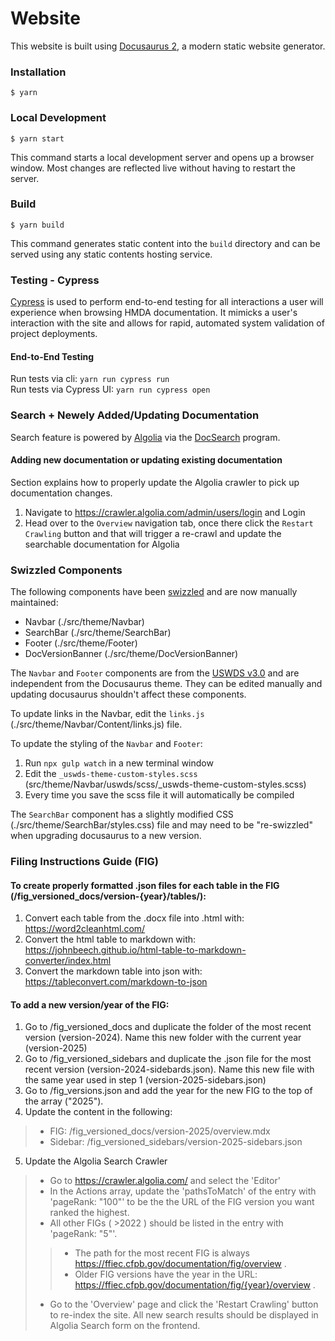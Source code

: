 # Website

This website is built using [Docusaurus 2](https://docusaurus.io/), a modern static website generator.

### Installation

```
$ yarn
```

### Local Development

```
$ yarn start
```

This command starts a local development server and opens up a browser window. Most changes are reflected live without having to restart the server.

### Build

```
$ yarn build
```

This command generates static content into the `build` directory and can be served using any static contents hosting service.

### Testing - Cypress

[Cypress](https://www.cypress.io/) is used to perform end-to-end testing for all interactions a user will experience when browsing HMDA documentation. It mimicks a user's interaction with the site and allows for rapid, automated system validation of project deployments.

#### End-to-End Testing

Run tests via cli: `yarn run cypress run`
<br />
Run tests via Cypress UI: `yarn run cypress open`

### Search + Newely Added/Updating Documentation

Search feature is powered by [Algolia](https://www.algolia.com/) via the [DocSearch](https://docsearch.algolia.com/) program.

#### Adding new documentation or updating existing documentation

Section explains how to properly update the Algolia crawler to pick up documentation changes.

1. Navigate to https://crawler.algolia.com/admin/users/login and Login
2. Head over to the `Overview` navigation tab, once there click the `Restart Crawling` button and that will trigger a re-crawl and update the searchable documentation for Algolia

### Swizzled Components

The following components have been [swizzled](https://docusaurus.io/docs/swizzling) and are now manually maintained:
- Navbar (./src/theme/Navbar)
- SearchBar (./src/theme/SearchBar)
- Footer (./src/theme/Footer)
- DocVersionBanner (./src/theme/DocVersionBanner)

The ```Navbar``` and ```Footer``` components are from the [USWDS v3.0](https://designsystem.digital.gov/whats-new/updates/2022/04/28/introducing-uswds-3-0/) and are independent from the Docusaurus theme. They can be edited manually and updating docusaurus shouldn't affect these components.

To update links in the Navbar, edit the ```links.js``` (./src/theme/Navbar/Content/links.js) file.

To update the styling of the ```Navbar``` and ```Footer```:
1. Run ```npx gulp watch``` in a new terminal window
1. Edit the ```_uswds-theme-custom-styles.scss``` (src/theme/Navbar/uswds/scss/_uswds-theme-custom-styles.scss)
1. Every time you save the scss file it will automatically be compiled

The ```SearchBar``` component has a slightly modified CSS (./src/theme/SearchBar/styles.css) file and may need to be "re-swizzled" when upgrading docusaurus to a new version.

### Filing Instructions Guide (FIG)

#### To create properly formatted .json files for each table in the FIG (/fig_versioned_docs/version-{year}/tables/):

1. Convert each table from the .docx file into .html with: https://word2cleanhtml.com/
2. Convert the html table to markdown with: https://johnbeech.github.io/html-table-to-markdown-converter/index.html
3. Convert the markdown table into json with: https://tableconvert.com/markdown-to-json

#### To add a new version/year of the FIG:

1. Go to /fig_versioned_docs and duplicate the folder of the most recent version (version-2024). Name this new folder with the current year (version-2025)
2. Go to /fig_versioned_sidebars and duplicate the .json file for the most recent version (version-2024-sidebards.json). Name this new file with the same year used in step 1 (version-2025-sidebars.json)
3. Go to /fig_versions.json and add the year for the new FIG to the top of the array ("2025").
4. Update the content in the following:
> - FIG: /fig_versioned_docs/version-2025/overview.mdx
> - Sidebar: /fig_versioned_sidebars/version-2025-sidebars.json
5. Update the Algolia Search Crawler
> - Go to https://crawler.algolia.com/ and select the 'Editor'
> - In the Actions array, update the 'pathsToMatch' of the entry with 'pageRank: "100"' to be the the URL of the FIG version you want ranked the highest. 
> - All other FIGs ( >2022 ) should be listed in the entry with 'pageRank: "5"'.
> > - The path for the most recent FIG is always https://ffiec.cfpb.gov/documentation/fig/overview . 
> > - Older FIG versions have the year in the URL: https://ffiec.cfpb.gov/documentation/fig/{year}/overview . 
> - Go to the 'Overview' page and click the 'Restart Crawling' button to re-index the site. All new search results should be displayed in Algolia Search form on the frontend.
